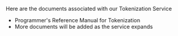 Here are the documents associated with our Tokenization Service
* Programmer's Reference Manual for Tokenization 
* More documents will be added as the service expands
